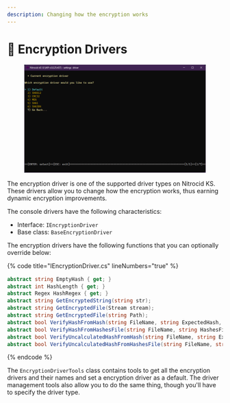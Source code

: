 ```yaml
---
description: Changing how the encryption works
---
```


# 🔌 Encryption Drivers

<figure><img src="../../../../.gitbook/assets/122-inner.png" alt=""><figcaption></figcaption></figure>

The encryption driver is one of the supported driver types on Nitrocid KS. These drivers allow you to change how the encryption works, thus earning dynamic encryption improvements.

The console drivers have the following characteristics:

* Interface: `IEncryptionDriver`
* Base class: `BaseEncryptionDriver`

The encryption drivers have the following functions that you can optionally override below:

{% code title="IEncryptionDriver.cs" lineNumbers="true" %}
```csharp
abstract string EmptyHash { get; }
abstract int HashLength { get; }
abstract Regex HashRegex { get; }
abstract string GetEncryptedString(string str);
abstract string GetEncryptedFile(Stream stream);
abstract string GetEncryptedFile(string Path);
abstract bool VerifyHashFromHash(string FileName, string ExpectedHash, string ActualHash);
abstract bool VerifyHashFromHashesFile(string FileName, string HashesFile, string ActualHash);
abstract bool VerifyUncalculatedHashFromHash(string FileName, string ExpectedHash);
abstract bool VerifyUncalculatedHashFromHashesFile(string FileName, string HashesFile);
```
{% endcode %}

The `EncryptionDriverTools` class contains tools to get all the encryption drivers and their names and set a encryption driver as a default. The driver management tools also allow you to do the same thing, though you'll have to specify the driver type.
